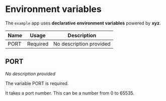 # Environment variables

The `example` app uses **declarative environment variables** powered by **xyz**.

| Name | Usage | Description |
| - | - | - |
| PORT | Required | No description provided |

## PORT

_No description provided_

The variable PORT is required.

It takes a port number. This can be a number from 0 to 65535.